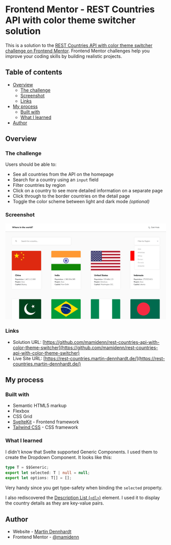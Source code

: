 # Frontend Mentor - REST Countries API with color theme switcher solution

This is a solution to the [REST Countries API with color theme switcher
challenge on Frontend
Mentor](https://www.frontendmentor.io/challenges/rest-countries-api-with-color-theme-switcher-5cacc469fec04111f7b848ca).
Frontend Mentor challenges help you improve your coding skills by building
realistic projects.

## Table of contents

- [Overview](#overview)
  - [The challenge](#the-challenge)
  - [Screenshot](#screenshot)
  - [Links](#links)
- [My process](#my-process)
  - [Built with](#built-with)
  - [What I learned](#what-i-learned)
- [Author](#author)

## Overview

### The challenge

Users should be able to:

- See all countries from the API on the homepage
- Search for a country using an `input` field
- Filter countries by region
- Click on a country to see more detailed information on a separate page
- Click through to the border countries on the detail page
- Toggle the color scheme between light and dark mode _(optional)_

### Screenshot

![](./screenshot.png)

### Links

- Solution URL:
  [https://github.com/mamidenn/rest-countries-api-with-color-theme-switcher](https://github.com/mamidenn/rest-countries-api-with-color-theme-switcher)
- Live Site URL:
  [https://rest-countries.martin-dennhardt.de/](https://rest-countries.martin-dennhardt.de/)

## My process

### Built with

- Semantic HTML5 markup
- Flexbox
- CSS Grid
- [SvelteKit](https://kit.svelte.dev/) - Frontend framework
- [Tailwind CSS](https://tailwindcss.com/) - CSS framework

### What I learned

I didn't know that Svelte supported Generic Components. I used them to create
the Dropdown Component. It looks like this:

```ts
type T = $$Generic;
export let selected: T | null = null;
export let options: T[] = [];
```

Very handy since you get type-safety when binding the `selected` property.

I also rediscovered the [Description List
(`<dl>`)](https://developer.mozilla.org/en-US/docs/Web/HTML/Element/dl) element.
I used it to display the country details as they are key-value pairs.

## Author

- Website - [Martin Dennhardt](https://github.com/mamidenn)
- Frontend Mentor - [@mamidenn](https://www.frontendmentor.io/profile/mamidenn)
